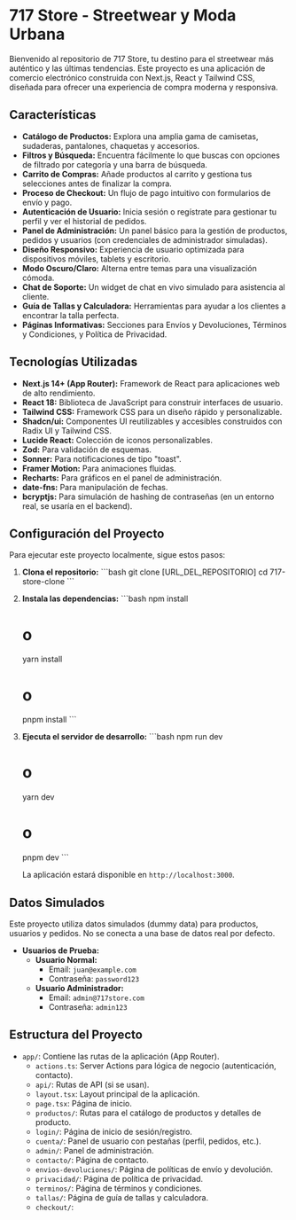 # 717 Store - Streetwear y Moda Urbana

Bienvenido al repositorio de 717 Store, tu destino para el streetwear más auténtico y las últimas tendencias. Este proyecto es una aplicación de comercio electrónico construida con Next.js, React y Tailwind CSS, diseñada para ofrecer una experiencia de compra moderna y responsiva.

## Características

-   **Catálogo de Productos:** Explora una amplia gama de camisetas, sudaderas, pantalones, chaquetas y accesorios.
-   **Filtros y Búsqueda:** Encuentra fácilmente lo que buscas con opciones de filtrado por categoría y una barra de búsqueda.
-   **Carrito de Compras:** Añade productos al carrito y gestiona tus selecciones antes de finalizar la compra.
-   **Proceso de Checkout:** Un flujo de pago intuitivo con formularios de envío y pago.
-   **Autenticación de Usuario:** Inicia sesión o regístrate para gestionar tu perfil y ver el historial de pedidos.
-   **Panel de Administración:** Un panel básico para la gestión de productos, pedidos y usuarios (con credenciales de administrador simuladas).
-   **Diseño Responsivo:** Experiencia de usuario optimizada para dispositivos móviles, tablets y escritorio.
-   **Modo Oscuro/Claro:** Alterna entre temas para una visualización cómoda.
-   **Chat de Soporte:** Un widget de chat en vivo simulado para asistencia al cliente.
-   **Guía de Tallas y Calculadora:** Herramientas para ayudar a los clientes a encontrar la talla perfecta.
-   **Páginas Informativas:** Secciones para Envíos y Devoluciones, Términos y Condiciones, y Política de Privacidad.

## Tecnologías Utilizadas

-   **Next.js 14+ (App Router):** Framework de React para aplicaciones web de alto rendimiento.
-   **React 18:** Biblioteca de JavaScript para construir interfaces de usuario.
-   **Tailwind CSS:** Framework CSS para un diseño rápido y personalizable.
-   **Shadcn/ui:** Componentes UI reutilizables y accesibles construidos con Radix UI y Tailwind CSS.
-   **Lucide React:** Colección de iconos personalizables.
-   **Zod:** Para validación de esquemas.
-   **Sonner:** Para notificaciones de tipo "toast".
-   **Framer Motion:** Para animaciones fluidas.
-   **Recharts:** Para gráficos en el panel de administración.
-   **date-fns:** Para manipulación de fechas.
-   **bcryptjs:** Para simulación de hashing de contraseñas (en un entorno real, se usaría en el backend).

## Configuración del Proyecto

Para ejecutar este proyecto localmente, sigue estos pasos:

1.  **Clona el repositorio:**
    \`\`\`bash
    git clone [URL_DEL_REPOSITORIO]
    cd 717-store-clone
    \`\`\`

2.  **Instala las dependencias:**
    \`\`\`bash
    npm install
    # o
    yarn install
    # o
    pnpm install
    \`\`\`

3.  **Ejecuta el servidor de desarrollo:**
    \`\`\`bash
    npm run dev
    # o
    yarn dev
    # o
    pnpm dev
    \`\`\`

    La aplicación estará disponible en `http://localhost:3000`.

## Datos Simulados

Este proyecto utiliza datos simulados (dummy data) para productos, usuarios y pedidos. No se conecta a una base de datos real por defecto.

-   **Usuarios de Prueba:**
    -   **Usuario Normal:**
        -   Email: `juan@example.com`
        -   Contraseña: `password123`
    -   **Usuario Administrador:**
        -   Email: `admin@717store.com`
        -   Contraseña: `admin123`

## Estructura del Proyecto

-   `app/`: Contiene las rutas de la aplicación (App Router).
    -   `actions.ts`: Server Actions para lógica de negocio (autenticación, contacto).
    -   `api/`: Rutas de API (si se usan).
    -   `layout.tsx`: Layout principal de la aplicación.
    -   `page.tsx`: Página de inicio.
    -   `productos/`: Rutas para el catálogo de productos y detalles de producto.
    -   `login/`: Página de inicio de sesión/registro.
    -   `cuenta/`: Panel de usuario con pestañas (perfil, pedidos, etc.).
    -   `admin/`: Panel de administración.
    -   `contacto/`: Página de contacto.
    -   `envios-devoluciones/`: Página de políticas de envío y devolución.
    -   `privacidad/`: Página de política de privacidad.
    -   `terminos/`: Página de términos y condiciones.
    -   `tallas/`: Página de guía de tallas y calculadora.
    -   `checkout/`:
